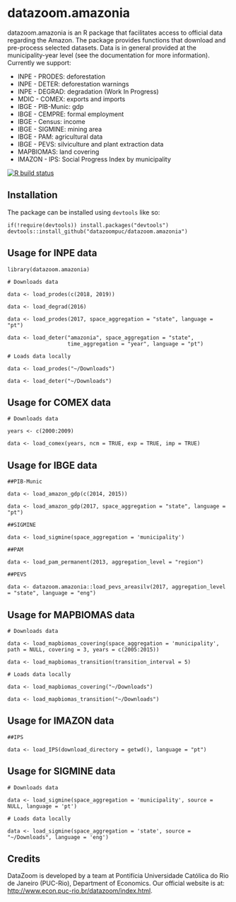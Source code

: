 # datazoom.amazonia

datazoom.amazonia is an R package that facilitates access to official data regarding the Amazon. The package provides functions that download and pre-process selected datasets. Data is in general provided at the municipality-year level (see the documentation for more information). Currently we support:
* INPE - PRODES: deforestation
* INPE - DETER: deforestation warnings
* INPE - DEGRAD: degradation (Work In Progress)
* MDIC - COMEX: exports and imports
* IBGE - PIB-Munic: gdp
* IBGE - CEMPRE: formal employment
* IBGE - Census: income
* IBGE - SIGMINE: mining area
* IBGE - PAM: agricultural data
* IBGE - PEVS: silviculture and plant extraction data
* MAPBIOMAS: land covering
* IMAZON - IPS: Social Progress Index by municipality

<!-- badges: start -->
[![R build status](https://github.com/datazoompuc/datazoom.amazonia/workflows/R-CMD-check/badge.svg)](https://github.com/datazoompuc/datazoom.amazonia/actions)
<!-- badges: end -->

## Installation
The package can be installed using `devtools` like so:

```
if(!require(devtools)) install.packages("devtools")
devtools::install_github("datazoompuc/datazoom.amazonia")
```

## Usage for INPE data

```
library(datazoom.amazonia)

# Downloads data

data <- load_prodes(c(2018, 2019))

data <- load_degrad(2016)

data <- load_prodes(2017, space_aggregation = "state", language = "pt")

data <- load_deter("amazonia", space_aggregation = "state",
                   time_aggregation = "year", language = "pt")

# Loads data locally

data <- load_prodes("~/Downloads")

data <- load_deter("~/Downloads")

```

## Usage for COMEX data

```
# Downloads data

years <- c(2000:2009)

data <- load_comex(years, ncm = TRUE, exp = TRUE, imp = TRUE)

```

## Usage for IBGE data

```
##PIB-Munic

data <- load_amazon_gdp(c(2014, 2015))

data <- load_amazon_gdp(2017, space_aggregation = "state", language = "pt")

##SIGMINE

data <- load_sigmine(space_aggregation = 'municipality')

##PAM

data <- load_pam_permanent(2013, aggregation_level = "region")

##PEVS

data <- datazoom.amazonia::load_pevs_areasilv(2017, aggregation_level = "state", language = "eng")

```

## Usage for MAPBIOMAS data

```
# Downloads data

data <- load_mapbiomas_covering(space_aggregation = 'municipality', path = NULL, covering = 3, years = c(2005:2015))

data <- load_mapbiomas_transition(transition_interval = 5)

# Loads data locally

data <- load_mapbiomas_covering("~/Downloads")

data <- load_mapbiomas_transition("~/Downloads")

```

## Usage for IMAZON data

```
##IPS

data <- load_IPS(download_directory = getwd(), language = "pt")

```

## Usage for SIGMINE data

```
# Downloads data

data <- load_sigmine(space_aggregation = 'municipality', source = NULL, language = 'pt')

# Loads data locally

data <- load_sigmine(space_aggregation = 'state', source = "~/Downloads", language = 'eng')

```

## Credits
DataZoom is developed by a team at Pontifícia Universidade Católica do Rio de Janeiro (PUC-Rio), Department of Economics. Our official website is at: http://www.econ.puc-rio.br/datazoom/index.html.
